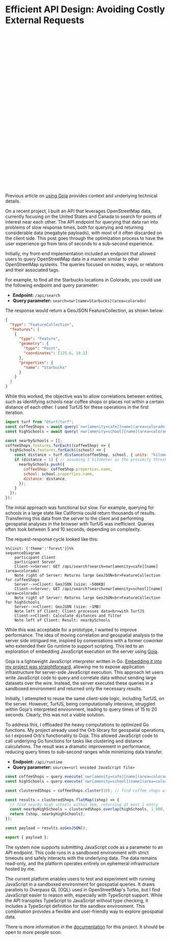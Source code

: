 # Efficient API Design: Avoiding Costly External Requests

<div role="alert" class="alert alert-info">
  <svg xmlns="http://www.w3.org/2000/svg" fill="none" viewBox="0 0 24 24" class="stroke-current shrink-0 w-6 h-6"><path stroke-linecap="round" stroke-linejoin="round" stroke-width="2" d="M13 16h-1v-4h-1m1-4h.01M21 12a9 9 0 11-18 0 9 9 0 0118 0z"></path></svg>
  <span>Previous article on <a href="/posts/2024-08-30">using Goja</a> provides context and underlying technical details.</span>
</div>

On a recent project, I built an API that leverages OpenStreetMap data, currently
focusing on the United States and Canada to search for points of interest near
each other. The API endpoint for querying that data ran into problems of slow
response times, both for querying and returning considerable data (megabyte
payloads), with most of it often discarded on the client side. This post goes
through the optimization process to have the user experience go from tens of
seconds to a sub-second experience.

Initially, my front-end implementation included an endpoint that allowed users
to query OpenStreetMap data in a manner similar to other OpenStreetMap systems.
The queries focused on nodes, ways, or relations and their associated tags.

For example, to find all the Starbucks locations in Colorado, you could use the
following endpoint and query parameter:

- **Endpoint:** `/api/search`
- **Query parameter:** `search=nwr[name=Starbucks](area=colorado)`

The response would return a GeoJSON FeatureCollection, as shown below:

```json
{
  "type": "FeatureCollection",
  "features": [
    {
      "type": "Feature",
      "geometry": {
        "type": "Point",
        "coordinates": [125.6, 10.1]
      },
      "properties": {
        "name": "Starbucks"
      }
    }
  ]
}
```

While this worked, the objective was to allow correlations between entities,
such as identifying schools near coffee shops or places not within a certain
distance of each other. I used TurfJS for these operations in the first
iteration.

```js
import turf from "@turf/turf";
const coffeeShops = await query(`nwr[amenity=cafe][name](area=colorado)`);
const highSchools = await query(`nwr[amenity=school][name](area=colorado)`);

const nearbySchools = [];
coffeeShops.features.forEach((coffeeShop) => {
  highSchools.features.forEach((school) => {
    const distance = turf.distance(coffeeShop, school, { units: "kilometers" });
    if (distance < 1) { // assuming 1 kilometer as the proximity threshold
      nearbySchools.push({
        coffeeShop: coffeeShop.properties.name,
        school: school.properties.name,
        distance: distance,
      });
    }
  });
});
```

The initial approach was functional but slow. For example, querying for schools
in a large state like California could return thousands of results. Transferring
this data from the server to the client and performing geospatial analyses in
the browser with TurfJS was inefficient. Queries often took between 5 and 10
seconds, depending on complexity.

The request-response cycle looked like this:

```mermaid
%%{init: {'theme':'forest'}}%%
sequenceDiagram
    participant Client
    participant Server
    Client->>Server: GET /api/search?search=nwr[amenity=cafe][name](area=colorado)
    Note right of Server: Returns large GeoJSON<br>FeatureCollection for coffeeShops
    Server-->>Client: GeoJSON (size: ~500KB)
    Client->>Server: GET /api/search?search=nwr[amenity=school][name](area=colorado)
    Note right of Server: Returns large GeoJSON<br>FeatureCollection for highSchools
    Server-->>Client: GeoJSON (size: ~1MB)
    Note left of Client: Client processes data<br>with TurfJS
    Client->>Client: Calculate distances and filter
    Note left of Client: Result: nearbySchools
```

While this was acceptable for a prototype, I wanted to improve performance. The
idea of moving correlation and geospatial analysis to the server side intrigued
me, inspired by conversations with a former coworker who extended their Go
runtime to support scripting. This led to an exploration of embedding JavaScript
execution on the server using [Goja](https://github.com/dop251/goja).

Goja is a lightweight JavaScript interpreter written in Go.
[Embedding it into my project was straightforward](/posts/2024-08-30-exploring-goja-a-golang-javascript-runtime),
allowing me to expose application infrastructure for server-side JavaScript
execution. This approach let users write JavaScript code to query and correlate
data without sending large datasets over the wire. Instead, the server executed
these queries in a sandboxed environment and returned only the necessary
results.

Initially, I attempted to reuse the same client-side logic, including TurfJS, on
the server. However, TurfJS, being computationally intensive, struggled within
Goja's interpreted environment, leading to query times of 15 to 20 seconds.
Clearly, this was not a viable solution.

To address this, I offloaded the heavy computations to optimized Go functions.
My project already used the Orb library for geospatial operations, so I exposed
Orb's functionality to Goja. This allowed JavaScript code to call underlying Go
functions for tasks like clustering and distance calculations. The result was a
dramatic improvement in performance, reducing query times to sub-second ranges
while minimizing data transfer.

- **Endpoint:** `/api/runtime`
- **Query parameter:** `source=<url encoded JavaScript file>`

```js
const coffeeShops = query.execute(`nwr[amenity=cafe][name](area=colorado)`);
const highSchools = query.execute(`nwr[amenity=school][name](area=colorado)`);

const clusteredShops = coffeeShops.cluster(10); // find coffee shops within 10m of each other

const results = clusteredShops.flatMap((shop) => {
  // find nearby high schools within 1km, returning at most 1 entry
  const nearbyHighSchools = clusteredShops.overlap(highSchools, 1_000, 0, 1);
  return [shop, nearbyHighSchools];
});

const payload = results.asGeoJSON();

export { payload };
```

The system now supports submitting JavaScript code as a parameter to an API
endpoint. This code runs in a sandboxed environment with strict timeouts and
safely interacts with the underlying data. The data remains read-only, and the
platform operates entirely on ephemeral infrastructure hosted by me.

The current platform enables users to test and experiment with running
JavaScript in a sandboxed environment for geospatial queries. It draws parallels
to Overpass QL (OQL) used in OpenStreetMap's Turbo, but I find JavaScript easier
to reason with, especially with TypeScript support. While the API transpiles
TypeScript to JavaScript without type checking, it includes a TypeScript
definition for the sandbox environment. This combination provides a flexible and
user-friendly way to explore geospatial data.

There is more information in the [documentation](https://knowhere.live/docs) for
this project. It should be open to more people soon.
